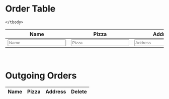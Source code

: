 
<meta name="permissions-policy" content="interest-cohort=()"/>
<html>
<head>
  <title>Pizza Order</title>
</head>
<body>
  <script src="pizzaFront.js"></script>
  <h1>Order Table</h1>
  <table class="Ptable">
    <thead>
      <tr>
        <th>Name</th>
        <th>Pizza</th>
        <th>Address</th>
        <th>Order</th>
        <th>Update</th>
      </tr>
    </thead>
    <tbody>
      <tr>
        <td><input id="name" placeholder="Name"></td> <!-- Update here -->
        <td><input id="pizza" placeholder="Pizza"></td>
        <td><input id="address" placeholder="Address"></td>
        <td><button onclick="addOrder()">Order</button></td>
        <td><button onclick="updateOrder()">Update</button></td>
      </tr>

    </tbody>
  </table>

  <br>

  <h1>Outgoing Orders</h1>

  <table class="Ptable">
    <thead>
      <tr>
        <th>Name</th>
        <th>Pizza</th>
        <th>Address</th>
        <th>Delete</th>
      </tr>
    </thead>
    <tbody id="tbody">
    </tbody>
  </table>

  <script src="pizzaFront.js"></script>
</body>
</html>

